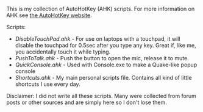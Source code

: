 This is my collection of AutoHotKey (AHK) scripts. For more information on AHK
see [the AutoHotKey website](http://www.autohotkey.com/).

Scripts:
* *DisableTouchPad.ahk* - For use on laptops with a touchpad, it will disable the touchpad for 0.5sec after you type any key. Great if, like me, you accidentally touch it while typing.
* *PushToTalk.ahk* - Push the button to open the mic, release it to mute.
* *QuickConsole.ahk* - Used with Console.exe to make a Quake-like popup console
* *Shortcuts.ahk* - My main personal scripts file. Contains all kind of little shortcuts I use every day.

Disclaimer: I did not write all these scripts. Many were collected from forum posts or other sources and are simply here so I don't lose them.
